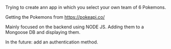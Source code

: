 Trying to create ann app in which you select your own team of 6 Pokemons.

Getting the Pokemons from https://pokeapi.co/

Mainly focused on the backend using NODE JS.  Adding them to a Mongoose DB and displaying them.

In the future: add an authentication method.
